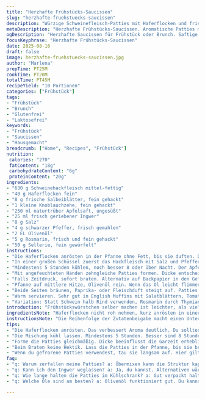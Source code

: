 ```yaml
---
title: "Herzhafte Frühstücks-Saucissen"
slug: "herzhafte-fruehstuecks-saucissen"
description: "Würzige Schweinefleisch-Patties mit Haferflocken und frischen Kräutern. Schnell zubereitet, aromatisch durch Ingwer und Apfelsaft. Länger ziehen lassen gibt mehr Geschmack. Perfekt als Saucissenersatz im Frühstück oder zum Brunch. Ohne Eier, Milch, Nüsse. Glutenfrei und ohne Laktose. Einfach zu formen, gut haltbar durch Einfrieren. Die Mischung bleibt saftig, die Oberfläche wird beim Braten knusprig. Aromatisch dank Salbei und Rosmarin, Ingwer gibt frische Schärfe. Kleine Abwandlungen möglich für unterschiedliche Vorlieben."
metaDescription: "Herzhafte Frühstücks-Saucissen. Aromatische Patties mit Schweinefleisch, Haferflocken, Ingwer. Perfekt für Brunch. Glutenfrei und laktosefrei."
ogDescription: "Herzhafte Saucissen für Frühstück oder Brunch. Saftige Patties mit frischen Kräutern; einfach zuzubereiten. Bratgeräusche laden zum Nachmachen ein."
focusKeyphrase: "Herzhafte Frühstücks-Saucissen"
date: 2025-08-16
draft: false
image: herzhafte-fruehstuecks-saucissen.jpg
author: "Marlena"
prepTime: PT25M
cookTime: PT20M
totalTime: PT45M
recipeYield: "10 Portionen"
categories: ["Frühstück"]
tags:
- "Frühstück"
- "Brunch"
- "Glutenfrei"
- "Laktosefrei"
keywords:
- "Frühstück"
- "Saucissen"
- "Hausgemacht"
breadcrumb: ["Home", "Recipes", "Frühstück"]
nutrition: 
 calories: "270"
 fatContent: "18g"
 carbohydrateContent: "6g"
 proteinContent: "20g"
ingredients:
- "630 g Schweinehackfleisch mittel-fettig"
- "40 g Haferflocken fein"
- "8 g frische Salbeiblätter, fein gehackt"
- "1 kleine Knoblauchzehe, fein gehackt"
- "250 ml naturtrüber Apfelsaft, ungesüßt"
- "25 ml frisch geriebener Ingwer"
- "8 g Salz"
- "4 g schwarzer Pfeffer, frisch gemahlen"
- "2 EL Olivenöl"
- "5 g Rosmarin, frisch und fein gehackt"
- "50 g Sellerie, fein gewürfelt"
instructions:
- "Die Haferflocken anrösten in der Pfanne ohne Fett, bis sie duften. Das intensiviert den Geschmack und verhindert eine matschige Konsistenz."
- "In einer großen Schüssel zuerst das Hackfleisch mit Salz und Pfeffer würzen. Danach die restlichen Zutaten ausgenommen Öl untermengen; haargenau vermischen, Hände spüren, ob die Masse geschmeidig ist, nicht zu nass."
- "Mindestens 5 Stunden kühlen, noch besser 8 oder über Nacht. Der Apfelsaft mildert die Säure, lockert den Fleischteig, andere können auch Birnensaft probieren, gibt eine süße Note."
- "Mit angefeuchteten Händen zehngleiche Patties formen. Dicke entscheidet über die Garzeit. Wieder kein Bindemittel nötig, Hafer und Sellerie halten die Patties zusammen."
- "Falls Zeitdruck, sofort braten. Alternativ auf Backpapier in den Gefrierschrank legen, einzeln gefroren in luftdichten Beutel, haltbar bis 3 Monate."
- "Pfanne auf mittlere Hitze, Olivenöl rein. Wenn das Öl leicht flimmert, aber nicht raucht, die Patties reinlegen. Nicht berühren, bis die Ränder fest werden, nach 4-5 Minuten wenden. Geräusche der Bräunung hören, kleine goldene Krusten an der Unterseite."
- "Beide Seiten bräunen, Paprika- oder Fleischduft steigt auf. Patties sollten durchgegart, innerlich aber noch saftig bleiben. Bei Unsicherheit mit Fleischthermometer arbeiten: 70 Grad Kerntemperatur möglichst erreichen."
- "Warm servieren. Sehr gut in English Muffins mit Salatblättern, Tomatenscheiben und gebratenem Ei. Senf oder scharfe Sauce wie Harissa geben extra Kick."
- "Variation: Statt Schwein halb Rind verwenden, Rosmarin durch Thymian ersetzen, für mediterranen Touch. Oder Sellerie durch fein geriebene Zucchini, etwas feiner und saftiger."
introduction: "Frühstückswürstchen selber machen ist leichter, als viele denken. Diese Patties sind keine gewöhnlichen Saucissen – mit gerösteten Haferflocken und Selleriewürfeln wird die Textur überraschend fein und stabil. Frischer Ingwer bringt eine angenehme Schärfe, die nicht nur Wärme gibt, sondern auch die Aromen belebt. Zum ersten Mal habe ich Apfelsaft statt Wasser verwendet – gibt eine subtile Süße, die Fleischtöne rundet, ohne dominant zu sein. Beim ersten Versuch oft zu nass gemacht, wächst mit jedem Mal die Erfahrung, die optimale Bindung zu finden. Wenn man vor dem Braten die Oberfläche mit etwas Öl bepinselt, wird die Kruste noch knackiger. Wirklich wichtig ist das Kühlen, das lässt die Aromen sich verbinden und die Patties fester werden, sonst zerbröseln sie leicht. Einfrieren geht problemlos, bequem für den Wochenstart. Schnell braten, bis die goldbraune Oberfläche sich zeigt, innen saftig, leicht nachzugeben beim Andrücken. So entstehen Frühstückswürstchen, die mehr sind als nur irgendeine Frühstücksbeilage."
ingredientsNote: "Haferflocken nicht roh nehmen, kurz anrösten in einer trockenen Pfanne verbessert Konsistenz und Aroma. Statt Schweinefleisch kann 50/50 mit Rinderhack probiert werden, gibt eine intensivere Fleischnote. Sellerie bringt frische, leichte Süße – alternativ fein gewürfelte Schalotte oder Apfel in kleinen Mengen. Apfelsaft ist ideal, ersetzt Flüssigkeit und gibt dezente Fruchtigkeit. Statt frischem Ingwer kann auch getrockneter oder Pulver verwendet werden, Menge entsprechend reduzieren. Für vegane Variante könnten Haferflocken mit Sojaflocken oder Reismehl gemischt und statt Schweinefleisch Linsen oder zerdrückte Kichererbsen benutzt werden, Konsistenz anpassen. Salz und Pfeffer nicht weglassen, irgendein würzendes Element braucht die Mischung unbedingt. Öl beim Braten nicht zu heiß werden lassen, sonst verbrennen die Kräuter und Oberfläche wird hart. Rosmarin ist optional, gibt aber mehr Komplexität in den Geschmack. Aufpassen mit frischem Knoblauch – nicht zu groß gewürfelt, sonst beißt er roh und gibt später unangenehme Schärfe."
instructionsNote: "Die Reihenfolge der Zutatenbeigabe macht einen Unterschied: Fleisch zuerst mit Salz und Pfeffer vermischen, das verbessert die Fleischstruktur und bindet besser. Danach die restlichen Zutaten untermengen, nicht zu viel kneten, sonst wird Fleisch zäh. Das Kühlen über mehrere Stunden ist keine Kür, sondern Pflicht, hier entsteht die wirkliche Geschmacksreise. Patties lieber mit leicht angefeuchteten Händen formen, damit der Teig nicht klebt. Beim Braten auf kleine Blasen achten, die auf der Oberfläche entstehen und Farbe annehmen, das ist ein Zeichen, dass das Pattie gar wird. Nicht ständig wenden, ideal sind 4-5 Minuten pro Seite auf mittlerer Hitze, damit die Kruste entsteht ohne zu verbrennen. Wenn die Patties zu schnell braun werden, Hitze reduzieren, sonst innen noch roh. Ein Fleischthermometer ist das beste Hilfsmittel, Kerntemperatur 70 Grad gibt Sicherheit. Nach dem Braten kurz ruhen lassen, dann erst servieren, damit sich die Säfte verteilen. Wer eingefrorene Patties nimmt, sollte sie vor dem Braten langsam auftauen oder in der Pfanne bei niedriger Temperatur langsam gar ziehen lassen, sonst innen kalt, außen verkohlt. Ein kleiner Trick: Für mehr Aroma vor dem Servieren einen Klecks Apfelmus als fruchtige Ergänzung dazu reichen, gibt schöne Balance zu den würzigen Saucissen."
tips:
- "Die Haferflocken anrösten. Das verbessert Aroma deutlich. Du solltest die Pfanne auf mittlerer Hitze stellen. Duften sie appetitlich, sind sie fertig. Vermeide, dass sie dunkel werden."
- "Die Mischung kühl lassen. Mindestens 5 Stunden. Besser sind 8 Stunden oder sogar über Nacht. Vergiss nicht, dass die Aromen sich mit der Zeit verbinden. Du wirst es schmecken."
- "Forme die Patties gleichmäßig. Dicke beeinflusst die Garzeit erheblich. Denke daran, dass ein zu dünner Patty trocken wird. Achte auf die Konsistenz; sie sollte nicht zerbröseln."
- "Beim Braten keine Hektik. Lass die Patties in der Pfanne, bis sie bräunen. Geräusche sind wichtig – hörst du das Braten, ist es gut. Wende sie erst bei fester Unterseite."
- "Wenn du gefrorene Patties verwendest, tau sie langsam auf. Hier gilt: Bei niedriger Hitze dann garen. Ansonsten wird die Oberfläche schnell schwarz und innen bleibt kalt."
faq:
- "q: Warum zerfallen meine Patties? a: Übermixen kann die Struktur kaputt machen. Achte darauf, die Mischung nicht zu lange zu kneten. Ungenügend Kühlen kann auch eine Rolle spielen."
- "q: Kann ich den Ingwer weglassen? a: Ja, du kannst. Alternativen wären geriebene Muskatnuss oder sogar etwas Zimt für eine wärmere Note. Aber die Schärfe des Ingwers bringt das gewisse Etwas."
- "q: Wie lange halten die Patties im Kühlschrank? a: Gut verpackt halten sie bis zu 3 Tage. Du kannst sie auch einfrieren. Das sorgt für längere Haltbarkeit. Denk dran, vor dem Braten auftauen."
- "q: Welche Öle sind am besten? a: Olivenöl funktioniert gut. Du kannst auch Raps- oder Sonnenblumenöl verwenden. Achte darauf, dass du die Hitze nicht zu hoch einstellst, sonst verbrennen die Kräuter."

---
```

